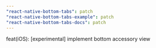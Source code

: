 ```yaml
---
"react-native-bottom-tabs": patch
"react-native-bottom-tabs-example": patch
"react-native-bottom-tabs-docs": patch
---
```


feat(iOS): [experimental] implement bottom accessory view
